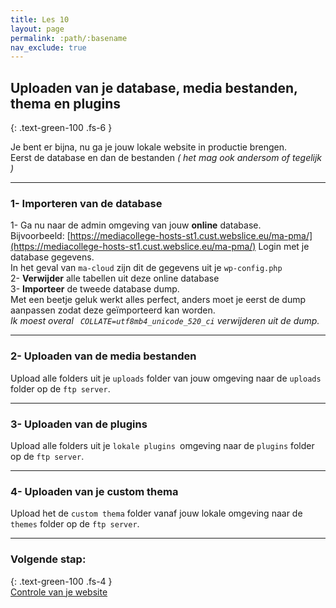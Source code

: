 ```yaml
---
title: Les 10
layout: page
permalink: :path/:basename
nav_exclude: true
---
```


## Uploaden van je database, media bestanden, thema en plugins
{: .text-green-100 .fs-6 }

Je bent er bijna, nu ga je jouw lokale website in productie brengen.  
Eerst de database en dan de bestanden _( het mag ook andersom of tegelijk )_

---
### 1- Importeren van de database
1- Ga nu naar de admin omgeving van jouw **online** database.  
Bijvoorbeeld: [https://mediacollege-hosts-st1.cust.webslice.eu/ma-pma/](https://mediacollege-hosts-st1.cust.webslice.eu/ma-pma/)
Login met je database gegevens.  
In het geval van `ma-cloud` zijn dit de gegevens uit je `wp-config.php`  
2- **Verwijder** alle tabellen uit deze online database  
3- **Importeer** de tweede database dump.  
Met een beetje geluk werkt alles perfect, anders moet je eerst de dump aanpassen zodat deze geïmporteerd kan worden.  
_Ik moest overal ` COLLATE=utf8mb4_unicode_520_ci` verwijderen uit de dump._  

---
### 2- Uploaden van de media bestanden
Upload alle folders uit je `uploads` folder van jouw omgeving naar de `uploads` folder op de `ftp server`.

---
### 3- Uploaden van de plugins
Upload alle folders uit je `lokale plugins `omgeving naar de `plugins` folder op de `ftp server`.

---
### 4- Uploaden van je custom thema
Upload het de `custom thema` folder vanaf jouw lokale omgeving naar de `themes` folder op de `ftp server`.

---
### Volgende stap:
{: .text-green-100 .fs-4 }  
[Controle van je website](check)